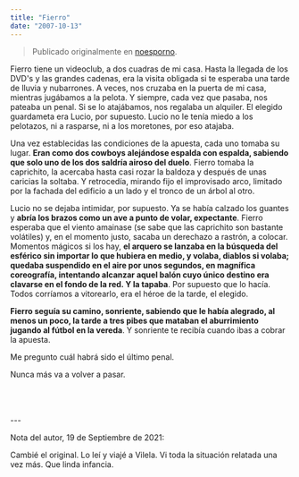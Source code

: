 ```yaml
---
title: "Fierro"
date: "2007-10-13"
---
```


> Publicado originalmente en [noesporno](/noesporno).

Fierro tiene un videoclub, a dos cuadras de mi casa. Hasta la llegada de los DVD's y las grandes cadenas, era la visita obligada si te esperaba una tarde de lluvia y nubarrones. A veces, nos cruzaba en la puerta de mi casa, mientras jugábamos a la pelota. Y siempre, cada vez que pasaba, nos pateaba un penal. Si se lo atajábamos, nos regalaba un alquiler. El elegido guardameta era Lucio, por supuesto. Lucio no le tenía miedo a los pelotazos, ni a rasparse, ni a los moretones, por eso atajaba.

Una vez establecidas las condiciones de la apuesta, cada uno tomaba su lugar. **Eran como dos cowboys alejándose espalda con espalda, sabiendo que solo uno de los dos saldría airoso del duelo**. Fierro tomaba la caprichito, la acercaba hasta casi rozar la baldoza y después de unas caricias la soltaba. Y retrocedía, mirando fijo el improvisado arco, limitado por la fachada del edificio a un lado y el tronco de un árbol al otro.

Lucio no se dejaba intimidar, por supuesto. Ya se había calzado los guantes y **abría los brazos como un ave a punto de volar, expectante**. Fierro esperaba que el viento amainase (se sabe que las caprichito son bastante volátiles) y, en el momento justo, sacaba un derechazo a rastrón, a colocar. Momentos mágicos si los hay, **el arquero se lanzaba en la búsqueda del esférico sin importar lo que hubiera en medio, y volaba, diablos si volaba; quedaba suspendido en el aire por unos segundos, en magnífica coreografía, intentando alcanzar aquel balón cuyo único destino era clavarse en el fondo de la red. Y la tapaba**. Por supuesto que lo hacía. Todos corríamos a vitorearlo, era el héroe de la tarde, el elegido.

**Fierro seguía su camino, sonriente, sabiendo que le había alegrado, al menos un poco, la tarde a tres pibes que mataban el aburrimiento jugando al fútbol en la vereda**. Y sonriente te recibía cuando ibas a cobrar la apuesta.

Me pregunto cuál habrá sido el último penal.

Nunca más va a volver a pasar.

<br>
<br>
<br>
---

Nota del autor, 19 de Septiembre de 2021:

Cambié el original. Lo leí y viajé a Vilela. Vi toda la situación relatada una vez más. Que linda infancia.